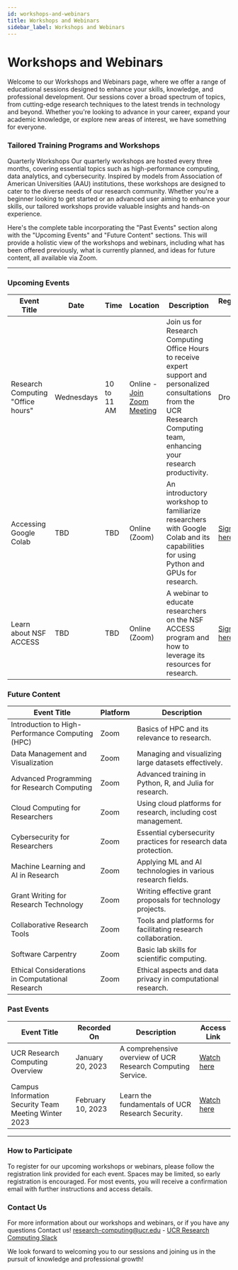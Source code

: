 ```yaml
---
id: workshops-and-webinars
title: Workshops and Webinars  
sidebar_label: Workshops and Webinars
---
```


# Workshops and Webinars
Welcome to our Workshops and Webinars page, where we offer a range of educational sessions designed to enhance your skills, knowledge, and professional development. Our sessions cover a broad spectrum of topics, from cutting-edge research techniques to the latest trends in technology and beyond. Whether you're looking to advance in your career, expand your academic knowledge, or explore new areas of interest, we have something for everyone.

### Tailored Training Programs and Workshops
Quarterly Workshops
Our quarterly workshops are hosted every three months, covering essential topics such as high-performance computing, data analytics, and cybersecurity. Inspired by models from Association of American Universities (AAU) institutions, these workshops are designed to cater to the diverse needs of our research community. Whether you're a beginner looking to get started or an advanced user aiming to enhance your skills, our tailored workshops provide valuable insights and hands-on experience.

Here's the complete table incorporating the "Past Events" section along with the "Upcoming Events" and "Future Content" sections. This will provide a holistic view of the workshops and webinars, including what has been offered previously, what is currently planned, and ideas for future content, all available via Zoom.

---

### Upcoming Events

| Event Title               | Date       | Time         | Location       | Description                                                                                                 | Registration Link |
|---------------------------|------------|--------------|----------------|-------------------------------------------------------------------------------------------------------------|-------------------|
| Research Computing "Office hours"    | Wednesdays  | 10 to 11 AM  | Online - [Join Zoom Meeting](https://ucr.zoom.us/j/91291166147?pwd=8fsgIuFVgcERjVHetbZWTVFZ4YRVzg.1)  | Join us for Research Computing Office Hours to receive expert support and personalized consultations from the UCR Research Computing team, enhancing your research productivity. | Drop in |
| Accessing Google Colab    | TBD        | TBD          | Online (Zoom)  | An introductory workshop to familiarize researchers with Google Colab and its capabilities for using Python and GPUs for research. | [Sign up here](#) |
| Learn about NSF ACCESS    | TBD        | TBD          | Online (Zoom)  | A webinar to educate researchers on the NSF ACCESS program and how to leverage its resources for research.  | [Sign up here](#) |

### Future Content

| Event Title                                 | Platform | Description                                                                                                  |
|---------------------------------------------|----------|--------------------------------------------------------------------------------------------------------------|
| Introduction to High-Performance Computing (HPC) | Zoom     | Basics of HPC and its relevance to research.                                                                 |
| Data Management and Visualization           | Zoom     | Managing and visualizing large datasets effectively.                                                         |
| Advanced Programming for Research Computing | Zoom     | Advanced training in Python, R, and Julia for research.                                                      |
| Cloud Computing for Researchers             | Zoom     | Using cloud platforms for research, including cost management.                                               |
| Cybersecurity for Researchers               | Zoom     | Essential cybersecurity practices for research data protection.                                              |
| Machine Learning and AI in Research         | Zoom     | Applying ML and AI technologies in various research fields.                                                  |
| Grant Writing for Research Technology       | Zoom     | Writing effective grant proposals for technology projects.                                                   |
| Collaborative Research Tools                | Zoom     | Tools and platforms for facilitating research collaboration.                                                 |
| Software Carpentry                          | Zoom     | Basic lab skills for scientific computing.                                                                   |
| Ethical Considerations in Computational Research | Zoom     | Ethical aspects and data privacy in computational research.                                                  |

### Past Events

| Event Title                   | Recorded On  | Description                                                                                           | Access Link       |
|-------------------------------|--------------|-------------------------------------------------------------------------------------------------------|-------------------|
| UCR Research Computing Overview  | January 20, 2023 | A comprehensive overview of UCR Research Computing Service. | [Watch here](https://docs.google.com/presentation/d/e/2PACX-1vQaCJAlyQ2zdtu9dROaZZ5SZWEU_dEW49klE-stzFLWDHKNvaGlhDEqFTFu2xs6nw/pub?start=false&loop=false&delayms=3000) |
| Campus Information Security Team Meeting Winter 2023  | February 10, 2023 | Learn the fundamentals of UCR Research Security. | [Watch here](https://docs.google.com/presentation/d/e/2PACX-1vRqjZ3mc576V0tKfMCSxEXt1ehXfxDU2b_SJ-s4hHt49LG3WszP3ZS5O5SZLd2ldQ/pub?start=false&loop=false&delayms=3000) |

---

### How to Participate
To register for our upcoming workshops or webinars, please follow the registration link provided for each event. Spaces may be limited, so early registration is encouraged. For most events, you will receive a confirmation email with further instructions and access details.

### Contact Us
For more information about our workshops and webinars, or if you have any questions Contact us!
[research-computing@ucr.edu](mailto:research-computing@ucr.edu) - [UCR Research Computing Slack](https://ucr-research-compute.slack.com/)

We look forward to welcoming you to our sessions and joining us in the pursuit of knowledge and professional growth!